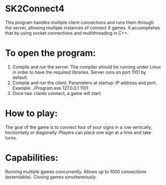 # SK2Connect4

This program handles multiple client connections and runs them through the server, allowing multiple instances of connect 4 games.
It accomplishes that by using socket connections and multithreading in C++.

# To open the program:

1. Compile and run the server. The compiler should be running under Linux in order to have the required libraries. Server runs on port 1101 by default.
2. Compile and run the client. Parameters at startup: IP address and port. Example: ./Program.exe 127.0.0.1 1101
3. Once two clients connect, a game will start.

# How to play:

The goal of the game is to connect four of your signs in a row vertically, horizontally or diagonally. Players can place one sign at a time and take turns.

# Capabilities:

Running multiple games concurrently.
Allows up to 1000 connections (extendable).
Closing games simultaneously.
